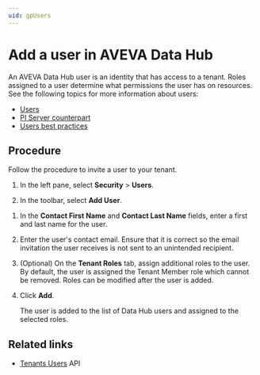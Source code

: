 ```yaml
---
uid: gpUsers
---
```


# Add a user in AVEVA Data Hub

An AVEVA Data Hub user is an identity that has access to a tenant. Roles assigned to a user determine what permissions the user has on resources. See the following topics for more information about users:

- [Users](xref:ccUsers)
- [PI Server counterpart](xref:ccUsers#users-pi-server)
- [Users best practices](xref:ccUsers#users-bp)

## Procedure

Follow the procedure to invite a user to your tenant.

1. In the left pane, select **Security** > **Users**.

1. In the toolbar, select **Add User**.

<!--12/2/21, VTT: Per SMEs (N. Parkah & A. Woodall) Deleted this step because it only applies to OCS. Old step: 1. If multiple identity providers are enabled in the tenant, you are prompted to select an identity provider. Choose the appropriate identity provider for the user you are adding. You can switch to a different option later.-->

1. In the **Contact First Name** and **Contact Last Name** fields, enter a first and last name for the user.  

1. Enter the user's contact email. Ensure that it is correct so the email invitation the user receives is not sent to an unintended recipient.

1. (Optional) On the **Tenant Roles** tab, assign additional roles to the user. By default, the user is assigned the Tenant Member role which cannot be removed. Roles can be modified after the user is added.

1. Click **Add**.
 
   The user is added to the list of Data Hub users and assigned to the selected roles. 

## Related links

- [Tenants Users](xref:identity-tenants-users) API

